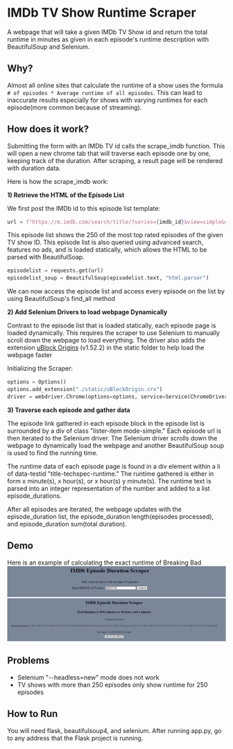 # IMDb TV Show Runtime Scraper

A webpage that will take a given IMDb TV Show id and return the total runtime in minutes as given in each episode's runtime description with BeautifulSoup and Selenium.

## Why?

Almost all online sites that calculate the runtime of a show uses the formula `# of episodes * Average runtime of all episodes`. This can lead to inaccurate results especially for shows with varying runtimes for each episode(more common because of streaming).

## How does it work?

Submitting the form with an IMDb TV id calls the scrape_imdb function. This will open a new chrome tab that will traverse each episode one by one, keeping track of the duration. After scraping, a result page will be rendered with duration data.

Here is how the scrape_imdb work:

**1) Retrieve the HTML of the Episode List**

We first post the IMDb id to this episode list template:

```python
url = f"https://m.imdb.com/search/title/?series={imdb_id}&view=simple&count=250&sort=user_rating,desc&ref_=tt_eps_rhs_sm"
```

This episode list shows the 250 of the most top rated episodes of the given TV show ID. This episode list is also queried using advanced search, features no ads, and is loaded statically, which allows the HTML to be parsed with BeautifulSoap.

```python
episodelist = requests.get(url)
episodelist_soup = BeautifulSoup(episodelist.text, "html.parser")
```

We can now access the episode list and access every episode on the list by using BeautifulSoup's find_all method

**2) Add Selenium Drivers to load webpage Dynamically**

Contrast to the episode list that is loaded statically, each episode page is loaded dynamically. This requires the scraper to use Selenium to manually scroll down the webpage to load everything. The driver also adds the extension [uBlock Origins](https://ublockorigin.com/) (v1.52.2) in the static folder to help load the webpage faster

Initializing the Scraper:

```python
options = Options()
options.add_extension("./static/uBlockOrigin.crx")
driver = webdriver.Chrome(options=options, service=Service(ChromeDriverManager().install()))
```

**3) Traverse each episode and gather data**

The episode link gathered in each episode block in the episode list is surrounded by a div of class "lister-item mode-simple." Each episode url is then iterated to the Selenium driver. The Selenium driver scrolls down the webpage to dynamically load the webpage and another BeautifulSoup soup is used to find the running time.

The runtime data of each episode page is found in a div element within a li of data-testid "title-techspec-runtime." The runtime gathered is either in form x minute(s), x hour(s), or x hour(s) y minute(s). The runtime text is parsed into an integer representation of the number and added to a list episode_durations.

After all episodes are iterated, the webpage updates with the episode_duration list, the episode_duration length(episodes processed), and episode_duration sum(total duration).

## Demo

Here is an example of calculating the exact runtime of Breaking Bad
![index](./static/scraper-img0.PNG)
![result](./static/scraper-img1.PNG)

## Problems

- Selenium "--headless=new" mode does not work
- TV shows with more than 250 episodes only show runtime for 250 episodes

## How to Run

You will need flask, beautifulsoup4, and selenium. After running app.py, go to any address that the Flask project is running.
